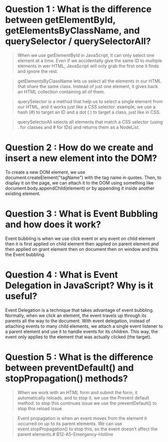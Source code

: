 # Question 1 : What is the difference between getElementById, getElementsByClassName, and querySelector / querySelectorAll?

> When we use getElementById in JavaScript, it can only select one element at a time. Even if we accidentally give the same ID to multiple elements in wer HTML, JavaScript will only grab the first one it finds and ignore the rest.

> getElementsByClassName lets us select all the elements in our HTML that share the same class. Instead of just one element, it gives back an HTML collection containing all of them.

> querySelector is a method that help us to  select a single element from our HTML, and it works just like a CSS selector. example, we use a hash (#) to target an ID and a dot (.) to target a class, just like in CSS.

> querySelectorAll selects all elements that match a CSS selector (using . for classes and # for IDs) and returns them as a NodeList.

# Question 2 : How do we create and insert a new element into the DOM?

To create a new DOM element, we use document.createElement("tagName") with the tag name in quotes. Then, to display it on the page, we can attach it to the DOM using something like document.body.appendChild(element) or by appending it inside another existing element.

# Question 3 : What is Event Bubbling and how does it work?

Event bubbling is when we use click event or any event on child element then it is first applied on child element then applied on parent element and then applied on grant element then on document then on window and this the Event bubbling.

# Question 4 : What is Event Delegation in JavaScript? Why is it useful?

Event Delegation is a technique that takes advantage of event bubbling. Normally, when we click an element, the event travels up through its parents all the way to the document. With event delegation, instead of attaching events to many child elements, we attach a single event listener to a parent element and use it to handle events for its children. This way, the event only applies to the element that was actually clicked (the target).

# Question 5 : What is the difference between preventDefault() and stopPropagation() methods?

> When we work with an HTML form and submit the form, it automatically reloads, and to stop it, we use the Prevent default method.
to stop this continues issue we use the preventDefault() to stop this reload issue.

> Event propagation is when an event moves from the element it occurred on up to its parent elements. We can use event.stopPropagation() to stop this, so the event doesn’t affect the parent elements.# B12-A5-Emergency-Hotline
